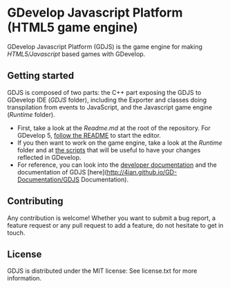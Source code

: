 GDevelop Javascript Platform (HTML5 game engine)
================================

GDevelop Javascript Platform (GDJS) is the game engine for making
*HTML5/Javascript* based games with GDevelop.

Getting started
---------------

GDJS is composed of two parts: the C++ part exposing the GDJS to GDevelop IDE (*GDJS* folder), including the Exporter and classes doing transpilation from events to JavaScript, and the Javascript game engine (*Runtime* folder).

  * First, take a look at the *Readme.md* at the root of the repository. For GDevelop 5, [follow the README](https://github.com/4ian/GD/blob/master/newIDE/README.md) to start the editor.
  * If you then want to work on the game engine, take a look at the *Runtime* folder and at [the scripts](https://github.com/4ian/GD/tree/master/GDJS/scripts) that will be useful to have your changes reflected in GDevelop.
  * For reference, you can look into the [developer documentation](http://4ian.github.io/GD-Documentation/) and the documentation of GDJS [here](http://4ian.github.io/GD-Documentation/GDJS Documentation).

Contributing
------------

Any contribution is welcome! Whether you want to submit a bug report, a feature request
or any pull request to add a feature, do not hesitate to get in touch.

License
-------

GDJS is distributed under the MIT license: See license.txt for
more information.

